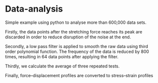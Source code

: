 # Data-analysis
Simple example using python to analyse more than 600,000 data sets.

Firstly, the data points after the stretching force reaches its peak are discarded in order to reduce disruption of the noise at the end.

Secondly, a low pass filter is applied to smooth the raw data using third order polynomial function. The frequency of the data is reduced
by 800 times, resulting in 64 data points after applying the filter. 

Thirdly, we calculate the average of three repeated tests. 

Finally, force–displacement profiles are converted to stress–strain profiles 
